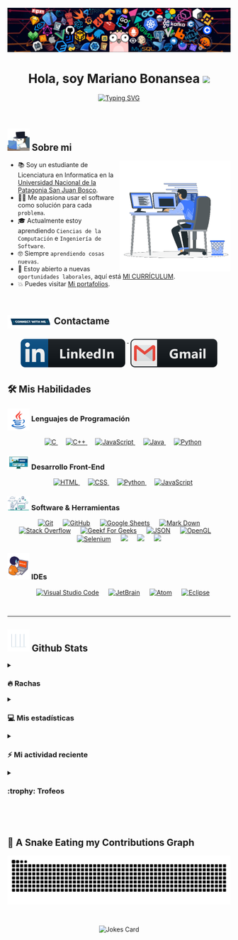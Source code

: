<p align="center"><img src="https://github.com/BonanseaMariano/BonanseaMariano/blob/main/images/Banner.png?raw=true">
<h1 align="center">Hola, soy Mariano Bonansea <img src="https://media.giphy.com/media/hvRJCLFzcasrR4ia7z/giphy.gif" width="35"></h1>
<p align="center">
  <a href="https://git.io/typing-svg"><img src="https://readme-typing-svg.demolab.com?font=Fira+Code&weight=600&size=17&pause=1500&center=true&vCenter=true&width=435&lines=Estudiante+de+Licenciatura+en+Inform%C3%A1tica;Aspirante+a+Desarrollador+Fullstack;Aspirante+a+Desarrollador+de+Apps" alt="Typing SVG" /></a>
</p>

<br>

<p align="center">
   
</p>


## <img src="https://github.com/BonanseaMariano/BonanseaMariano/blob/main/images/About-me.gif?raw=true" width="50px"> Sobre mi


<img align="right" src="https://github.com/BonanseaMariano/BonanseaMariano/blob/main/images/Right_Side.gif?raw=true" width="250px;">
<ul>
  <li>📚 Soy un estudiante de Licenciatura en Informatica en la <a href="https://madryn.unp.edu.ar" target="_blank">Universidad Nacional de la Patagonia San Juan Bosco</a>.</li>
  <li>👨‍💻 Me apasiona usar el software como solución para cada <code>problema</code>.</li>
  <li>🎓 Actualmente estoy aprendiendo <code>Ciencias de la Computación</code> e <code>Ingeniería de Software</code>.</li>
  <li>🤓 Siempre <code>aprendiendo cosas nuevas</code>.</li>
  <li>🤔 Estoy abierto a nuevas <code>oportunidades laborales</code>, aquí está <a href="#" target="_blank">MI CURRÍCULUM</a>.</li>
  <li>💥 Puedes visitar <a href="https://marianobonansea.netlify.app" target="_blank">Mi portafolios</a>.</li>
</ul>

<br>

## <img src="https://github.com/BonanseaMariano/BonanseaMariano/blob/main/images/Connect-with-me.gif?raw=true" width="100px" style="vertical-align: middle;" /> Contactame

<p align="center">
	<a href="https://www.linkedin.com/in/mariano-nicolás-bonansea-camaño-1b4346244/" target="_blank">
    <img src="svg/linkedin.svg" alt="linkedin" style="vertical-align:top; margin:6px 4px">
   </a>
   <a href="mailto:marianobonanseapetrovial@gmail.com" target="_blank">
    <img src="svg/gmail.svg" alt="gmail" style="vertical-align:top; margin:6px 4px">
   </a>
</p>

## 🛠️ Mis Habilidades

### <img src="https://github.com/BonanseaMariano/BonanseaMariano/blob/main/images/Programming_Languages.gif?raw=true" width="50px" style="vertical-align: middle;"/> Lenguajes de Programación

<p align="center"> 
  &emsp; 
  <a href="https://www.cprogramming.com/" target="_blank"> 
    <img alt="C" src="https://img.shields.io/badge/C%20-%232370ED.svg?style=plastic&logo=c&logoColor=white">
  </a> 
  &emsp;
  <a href="https://www.w3schools.com/cpp/" target="_blank"> 
    <img alt="C++" src="https://img.shields.io/badge/C++%20-%2300599C.svg?style=plastic&logo=c%2B%2B&logoColor=white">
  </a> 
  &emsp;
  <a href="https://developer.mozilla.org/en-US/docs/Web/JavaScript" target="_blank"> 
     <img alt="JavaScript" src="https://img.shields.io/badge/JavaScript%20-%23F7DF1E.svg?style=plastic&logo=javascript&logoColor=black">
   </a>
  &emsp;
  <a href="https://www.java.com" target="_blank"> 
    <img alt="Java" src="https://img.shields.io/badge/Java-%23007396.svg?style=plastic&logo=java&logoColor=white">
  </a>
  &emsp;
   <a href="https://www.python.org" target="_blank">
    <img alt="Python" src="https://img.shields.io/badge/Python%20-%2314354C.svg?style=plastic&logo=python&logoColor=white">
  </a>
</p>

### <img src = "https://github.com/BonanseaMariano/BonanseaMariano/blob/main/images/Front_End.gif?raw=true" width = 50px> Desarrollo Front-End

<p align="center"> 
  &emsp; 
  <a href="https://www.w3.org/html/" target="_blank"> 
   <img alt="HTML" src="https://img.shields.io/badge/HTML5%20-%23E34F26.svg?style=plastic&logo=html5&logoColor=white">
  </a>   
  &emsp;
  <a href="https://www.w3schools.com/css/" target="_blank">
    <img alt="CSS" src="https://img.shields.io/badge/CSS%20-%231572B6.svg?style=plastic&logo=css3&logoColor=white">
  </a> 
  &emsp;
  <a href="https://www.python.org" target="_blank">
    <img alt="Python" src="https://img.shields.io/badge/react-%2361DAFB.svg?style=plastic&logo=React&logoColor=black">
  </a>
  &emsp;
  <a href="https://developer.mozilla.org/en-US/docs/Web/JavaScript" target="_blank"> 
     <img alt="JavaScript" src="https://img.shields.io/badge/JavaScript%20-%23F7DF1E.svg?style=plastic&logo=javascript&logoColor=black">
   </a>
</p>

### <img src = "https://github.com/BonanseaMariano/BonanseaMariano/blob/main/images/Software_Tools.gif?raw=true" width = 50px> Software & Herramientas

<p align="center">
  &emsp;
    <a href="#"><img alt="Git" src="https://img.shields.io/badge/Git%20-%23F05033.svg?style=plastic&logo=git&logoColor=white"></a>
  &emsp;
    <a href="#"><img alt="GitHub" src="https://img.shields.io/badge/github-%23181717.svg?style=plastic&logo=github&logoColor=white"></a>
  &emsp;
    <a href="#"><img alt="Google Sheets" src="https://img.shields.io/badge/Google%20Sheets%20-%2334A853.svg?style=plastic&logo=google%20sheets&logoColor=white"></a>
  &emsp;
    <a href="#"><img alt="Mark Down" src="https://img.shields.io/badge/Markdown-000000?style=plastic&logo=markdown&logoColor=white"></a>
  &emsp;
    <a href="#"><img alt="Stack Overflow" src="https://img.shields.io/badge/-Stack%20Overflow-FE7A16?style=plastic&logo=stack-overflow&logoColor=white"></a>
  &emsp;
    <a href="#"><img alt="Geekf For Geeks" src="https://img.shields.io/badge/geeksforgeeks-%230F9D58.svg?style=plastic&logo=geeksforgeeks&logoColor=white"></a>
  &emsp;
    <a href="#"><img alt="JSON" img src="https://img.shields.io/badge/json-%23000000.svg?style=plastic&logo=json&logoColor=white"></a>
  &emsp;
    <a href="#"><img alt="OpenGL" src="https://img.shields.io/badge/opengl-%235586A4.svg?style=plastic&logo=opengl&logoColor=white"></a>
  &emsp;
    <a href="#"><img alt="Selenium" src="https://img.shields.io/badge/selenium-%2343B02A.svg?&style=plastic&logo=selenium&logoColor=white"></a>
    &emsp;
    <a href="#"><img src="https://img.shields.io/badge/latex-%23008080.svg?&style=plastic&logo=latex&logoColor=white" /></a>
    &emsp;
    <a href="#"><img src="https://img.shields.io/badge/django-%23092E20.svg?&style=plastic&logo=django&logoColor=white" /></a>
    &emsp;
    <a href="#"><img src="https://img.shields.io/badge/mysql-%234479A1.svg?&style=plastic&logo=mysql&logoColor=white"/></a>
</p>

### <img src = "https://github.com/BonanseaMariano/BonanseaMariano/blob/main/images/IDEs.gif?raw=true" width = 50px> IDEs

<p align="center">
  &emsp;
    <a href="#"><img alt="Visual Studio Code" src="https://img.shields.io/badge/Visual%20Studio%20Code-0078d7.svg?style=plastic&logo=visual-studio-code&logoColor=white"></a>
  &emsp;
    <a href="#"><img alt="JetBrain" src="https://img.shields.io/badge/jetbrains-%23000000.svg?style=plastic&logo=jetbrains&logoColor=white" /></a>
  &emsp;
    <a href="#"><img alt="Atom" src="https://img.shields.io/badge/atom-%2366595C.svg?&style=plastic&logo=atom&logoColor=white" /></a>
  &emsp;
    <a href="#"><img alt="Eclipse" src="https://img.shields.io/badge/eclipse%20ide-%232C2255.svg?&style=plastic&logo=eclipse%20ide&logoColor=white" /></a>
</p>

<br> 

---

## <img src = "https://github.com/BonanseaMariano/BonanseaMariano/blob/main/images/Statistics.gif?raw=true" width = 50px> Github Stats

<details><summary><h3> 🔥 Rachas</h3></summary>

----	

<p align="center">
  <img src="https://github-readme-streak-stats.herokuapp.com/?user=BonanseaMariano&theme=tokyonight&hide_border=true" alt="BonanseaMariano's GitHub Stats" />
</p>

</details>

<details><summary><h3>💻 Mis estadísticas</h3></summary>

----

<p align="center">
    <a href="https://github.com/BonanseaMariano/github-readme-stats">
	    <img alt="BonanseaMariano's Github Stats" src="https://github-readme-stats.vercel.app/api?username=BonanseaMariano&show_icons=true&count_private=true&locale=en&theme=tokyonight&layout=compact" height="230px"/></a>
	    <img alt="BonanseaMariano's Top-Languages" src="https://github-readme-stats.vercel.app/api/top-langs/?username=BonanseaMariano&theme=tokyonight&show_icons=true&hide_border=false&layout=compact" height="230px"/>
    <br/>
</p>
</details>

<details><summary><h3>⚡ Mi actividad reciente</h3></summary>

----

<p align="center">
    <a href="https://github.com/anuraghazra/github-readme-stats">
	    <img alt="BonanseaMariano's Github Stats" src="https://github-readme-activity-graph.vercel.app/graph?username=BonanseaMariano&theme=tokyo-night" height="230px"/></a>
    <br/>
</p>



</details>

<details><summary> <h3> :trophy: Trofeos </h3></summary>

----

<p align="center"><img alt="BonanseaMariano's Github Trophies" src="https://github-profile-trophy.vercel.app/?username=BonanseaMariano&layout=compact&theme=tokyonight&column=4&margin-w=15&margin-h=15"/></p>

</details>

</br></br>

## 🐍 A Snake Eating my Contributions Graph

<p align = "center">
	<img src = "https://github.com/BonanseaMariano/BonanseaMariano/blob/output/github-contribution-grid-snake.svg?" alt = "Snake Game"/>
</p>

<br>

<p align = "center">
	<img src="https://readme-jokes.vercel.app/api?theme=gradientBlue" alt="Jokes Card" />
</p>